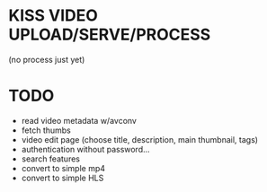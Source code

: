 # KISS VIDEO UPLOAD/SERVE/PROCESS

(no process just yet)


# TODO

* read video metadata w/avconv
* fetch thumbs
* video edit page (choose title, description, main thumbnail, tags)
* authentication without password...
* search features
* convert to simple mp4
* convert to simple HLS

